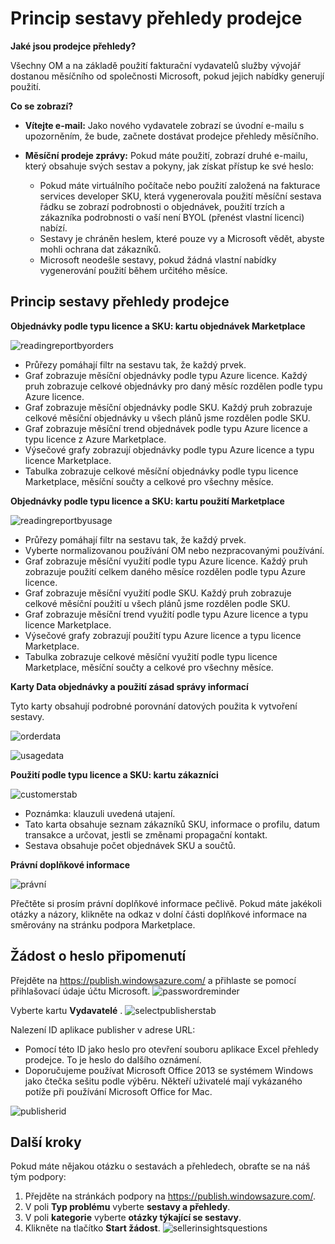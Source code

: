 <properties
   pageTitle="Principy Azure Marketplace na základě použití sestavy a přehledy prodejce vykazování | Microsoft Azure"
   description="Jako prodejce na Azure Marketplace pochopit sestavy založené na použití, nazývaný také přehledy sestavy Prodejce"
   services="Azure Marketplace"
   documentationCenter="na"
   authors="v-jeana"
   manager="lakoch"
   editor=""/>

<tags
   ms.service="marketplace"
   ms.devlang="na"
   ms.topic="article"
   ms.tgt_pltfrm="na"
   ms.workload="na"
   ms.date="02/05/2016"
   ms.author="v-jeana; hascipio"/>

# <a name="understand-your-seller-insights-report"></a>Princip sestavy přehledy prodejce

**Jaké jsou prodejce přehledy?**

Všechny OM a na základě použití fakturační vydavatelů služby vývojář dostanou měsíčního od společnosti Microsoft, pokud jejich nabídky generují použití.

**Co se zobrazí?**

- **Vítejte e-mail:** Jako nového vydavatele zobrazí se úvodní e-mailu s upozorněním, že bude, začnete dostávat prodejce přehledy měsíčního.

- **Měsíční prodeje zprávy:**  Pokud máte použití, zobrazí druhé e-mailu, který obsahuje svých sestav a pokyny, jak získat přístup ke své heslo:

    - Pokud máte virtuálního počítače nebo použití založená na fakturace services developer SKU, která vygenerovala použití měsíční sestava řádku se zobrazí podrobnosti o objednávek, použití trzích a zákazníka podrobnosti o vaší není BYOL (přenést vlastní licenci) nabízí.
    - Sestavy je chráněn heslem, které pouze vy a Microsoft vědět, abyste mohli ochrana dat zákazníků.
    - Microsoft neodešle sestavy, pokud žádná vlastní nabídky vygenerování použití během určitého měsíce.

## <a name="understand-your-seller-insights-report"></a>Princip sestavy přehledy prodejce


**Objednávky podle typu licence a SKU: kartu objednávek Marketplace**

![readingreportbyorders][2]

- Průřezy pomáhají filtr na sestavu tak, že každý prvek.
- Graf zobrazuje měsíční objednávky podle typu Azure licence. Každý pruh zobrazuje celkové objednávky pro daný měsíc rozdělen podle typu Azure licence.
- Graf zobrazuje měsíční objednávky podle SKU. Každý pruh zobrazuje celkové měsíční objednávky u všech plánů jsme rozdělen podle SKU.
- Graf zobrazuje měsíční trend objednávek podle typu Azure licence a typu licence z Azure Marketplace.
- Výsečové grafy zobrazují objednávky podle typu Azure licence a typu licence Marketplace.
- Tabulka zobrazuje celkové měsíční objednávky podle typu licence Marketplace, měsíční součty a celkové pro všechny měsíce.


**Objednávky podle typu licence a SKU: kartu použití Marketplace**

![readingreportbyusage][3]

- Průřezy pomáhají filtr na sestavu tak, že každý prvek.
- Vyberte normalizovanou používání OM nebo nezpracovanými používání.
- Graf zobrazuje měsíční využití podle typu Azure licence. Každý pruh zobrazuje použití celkem daného měsíce rozdělen podle typu Azure licence.
- Graf zobrazuje měsíční využití podle SKU. Každý pruh zobrazuje celkové měsíční použití u všech plánů jsme rozdělen podle SKU.
- Graf zobrazuje měsíční trend využití podle typu Azure licence a typu licence Marketplace.
- Výsečové grafy zobrazují použití typu Azure licence a typu licence Marketplace.
- Tabulka zobrazuje celkové měsíční využití podle typu licence Marketplace, měsíční součty a celkové pro všechny měsíce.


**Karty Data objednávky a použití zásad správy informací**

Tyto karty obsahují podrobné porovnání datových použita k vytvoření sestavy.

![orderdata][4]

![usagedata][5]



**Použití podle typu licence a SKU: kartu zákazníci**

![customerstab][6]

- Poznámka: klauzuli uvedená utajení.
- Tato karta obsahuje seznam zákazníků SKU, informace o profilu, datum transakce a určovat, jestli se změnami propagační kontakt.
- Sestava obsahuje počet objednávek SKU a součtů.


**Právní doplňkové informace**

![právní][1]

Přečtěte si prosím právní doplňkové informace pečlivě. Pokud máte jakékoli otázky a názory, klikněte na odkaz v dolní části doplňkové informace na směrovány na stránku podpora Marketplace.

## <a name="request-a-password-reminder"></a>Žádost o heslo připomenutí

Přejděte na https://publish.windowsazure.com/ a přihlaste se pomocí přihlašovací údaje účtu Microsoft.
![passwordreminder][7]

Vyberte kartu **Vydavatelé** .
![selectpublisherstab][8]


Nalezení ID aplikace publisher v adrese URL:
- Pomocí této ID jako heslo pro otevření souboru aplikace Excel přehledy prodejce.
To je heslo do dalšího oznámení.
- Doporučujeme používat Microsoft Office 2013 se systémem Windows jako čtečka sešitu podle výběru.  Někteří uživatelé mají vykázaného potíže při používání Microsoft Office for Mac.

![publisherid][9]


## <a name="next-steps"></a>Další kroky  
Pokud máte nějakou otázku o sestavách a přehledech, obraťte se na náš tým podpory:

1. Přejděte na stránkách podpory na https://publish.windowsazure.com/.
2. V poli **Typ problému** vyberte **sestavy a přehledy**.
3. V poli **kategorie** vyberte **otázky týkající se sestavy**.
4. Klikněte na tlačítko **Start žádost**.
  ![sellerinsightsquestions][10]



[1]: ./media/marketplace-publishing-report-seller-insights/legal.png
[2]: ./media/marketplace-publishing-report-seller-insights/readingreportbyorders.png
[3]: ./media/marketplace-publishing-report-seller-insights/readingreportbyusage.png
[4]: ./media/marketplace-publishing-report-seller-insights/orderdata.png
[5]: ./media/marketplace-publishing-report-seller-insights/usagedata.png
[6]: ./media/marketplace-publishing-report-seller-insights/customerstab.png
[7]: ./media/marketplace-publishing-report-seller-insights/passwordreminder.png
[8]: ./media/marketplace-publishing-report-seller-insights/selectpublisherstab.png
[9]: ./media/marketplace-publishing-report-seller-insights/publisherid.png
[10]: ./media/marketplace-publishing-report-seller-insights/sellerinsightsquestions.png
